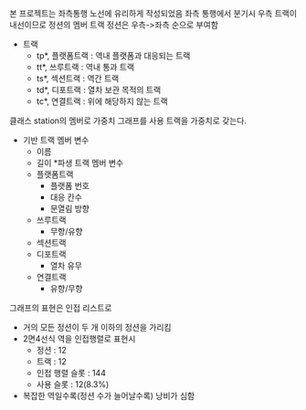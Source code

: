본 프로젝트는 좌측통행 노선에 유리하게 작성되었음
좌측 통행에서 분기시 우측 트랙이 내선이므로
정션의 멤버 트랙 정션은 우측->좌측 순으로 부여함

* 트랙
	* tp*, 플랫폼트랙 : 역내 플랫폼과 대응되는 트랙
	* tt*, 쓰루트랙 : 역내 통과 트랙
	* ts*, 섹션트랙 : 역간 트랙
	* td*, 디포트랙 : 열차 보관 목적의 트랙
	* tc*, 연결트랙 : 위에 해당하지 않는 트랙

클래스 station의 멤버로 가중치 그래프를 사용
트랙을 가중치로 갖는다.


* 기반 트랙 멤버 변수
	* 이름
	* 길이
*파생 트랙 멤버 변수
	* 플랫폼트랙
		* 플랫폼 번호
		* 대응 칸수
		* 문열림 방향
	* 쓰루트랙
		* 무향/유향
	* 섹션트랙
	* 디포트랙
		* 열차 유무
	* 연결트랙
		* 유향/무향

그래프의 표현은 인접 리스트로
* 거의 모든 정션이 두 개 이하의 정션을 가리킴
* 2면4선식 역을 인접행렬로 표현시
	* 정션 : 12
	* 트랙 : 12
	* 인접 행렬 슬롯 : 144
	* 사용 슬롯 : 12(8.3%)
* 복잡한 역일수록(정션 수가 늘어날수록) 낭비가 심함